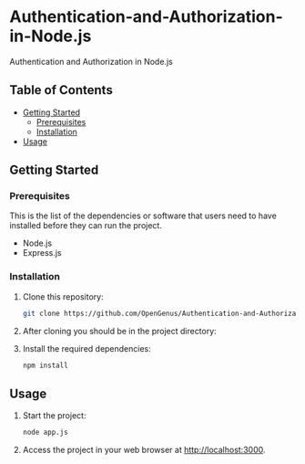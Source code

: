 # Authentication-and-Authorization-in-Node.js
Authentication and Authorization in Node.js

## Table of Contents

- [Getting Started](#getting-started)
  - [Prerequisites](#prerequisites)
  - [Installation](#installation)
- [Usage](#usage)

## Getting Started

### Prerequisites

This is the list of the  dependencies or software that users need to have installed before they can run the project.

- Node.js
- Express.js

### Installation

1. Clone this repository:

   ```bash
   git clone https://github.com/OpenGenus/Authentication-and-Authorization-in-Node.js/git
   ```

2. After cloning you should be in the project directory:

3. Install the required dependencies:

   ```bash
   npm install
   ```

## Usage

1. Start the project:

   ```bash
   node app.js
   ```

2. Access the project in your web browser at [http://localhost:3000](http://localhost:3000).


